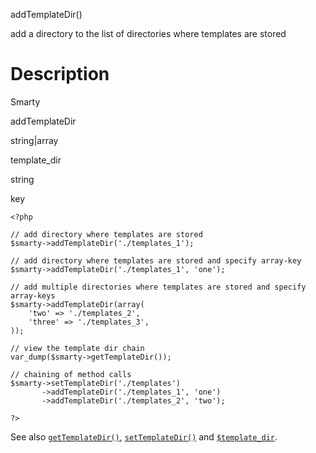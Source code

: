addTemplateDir()

add a directory to the list of directories where templates are stored

Description
===========

Smarty

addTemplateDir

string\|array

template\_dir

string

key


    <?php

    // add directory where templates are stored
    $smarty->addTemplateDir('./templates_1');

    // add directory where templates are stored and specify array-key
    $smarty->addTemplateDir('./templates_1', 'one');

    // add multiple directories where templates are stored and specify array-keys
    $smarty->addTemplateDir(array(
        'two' => './templates_2',
        'three' => './templates_3',
    ));

    // view the template dir chain
    var_dump($smarty->getTemplateDir());

    // chaining of method calls
    $smarty->setTemplateDir('./templates')
           ->addTemplateDir('./templates_1', 'one')
           ->addTemplateDir('./templates_2', 'two');

    ?>

       

See also [`getTemplateDir()`](#api.get.template.dir),
[`setTemplateDir()`](#api.set.template.dir) and
[`$template_dir`](#variable.template.dir).
